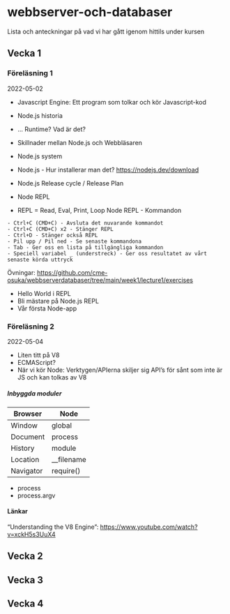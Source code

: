 # webbserver-och-databaser
Lista och anteckningar på vad vi har gått igenom hittils under kursen

## Vecka 1
### Föreläsning 1
2022-05-02

- Javascript Engine: Ett program som tolkar och kör Javascript-kod
- Node.js historia
- ... Runtime? Vad är det?
- Skillnader mellan Node.js och Webbläsaren
- Node.js system
- Node.js - Hur installerar man det?
https://nodejs.dev/download

- Node.js Release cycle / Release Plan
- Node REPL
- REPL = Read, Eval, Print, Loop
Node REPL - Kommandon
```
- Ctrl+C (CMD+C) - Avsluta det nuvarande kommandot
- Ctrl+C (CMD+C) x2 - Stänger REPL
- Ctrl+D - Stänger också REPL
- Pil upp / Pil ned - Se senaste kommandona
- Tab - Ger oss en lista på tillgängliga kommandon
- Speciell variabel _ (understreck) - Ger oss resultatet av vårt senaste körda uttryck
```
Övningar: https://github.com/cme-osuka/webbserverdatabaser/tree/main/week1/lecture1/exercises
- Hello World i REPL
- Bli mästare på Node.js REPL
- Vår första Node-app

### Föreläsning 2
2022-05-04

- Liten titt på V8
- ECMAScript?
- När vi kör Node: Verktygen/APIerna skiljer sig
  API’s för sånt som inte är JS och kan tolkas av V8
##### Inbyggda moduler

 | Browser  | Node |
 | ------------- | ------------- |
 | Window  | global  |
 | Document  | process  |
  | History  | module  |
 | Location  | __filename  |
 | Navigator  | require()|

- process
- process.argv


#### Länkar
“Understanding the V8 Engine”: https://www.youtube.com/watch?v=xckH5s3UuX4



## Vecka 2

## Vecka 3

## Vecka 4
